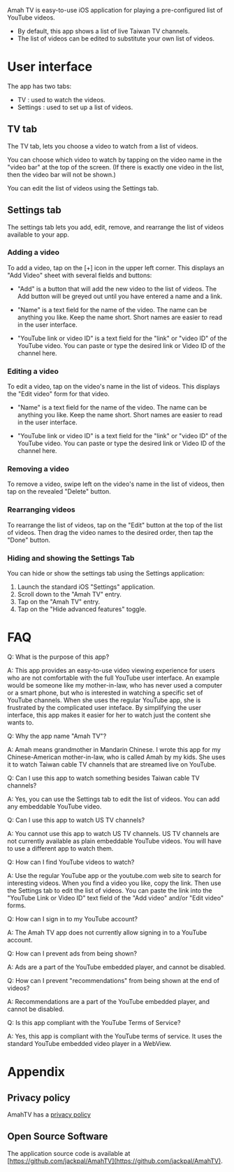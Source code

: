 Amah TV is easy-to-use iOS application for playing a pre-configured list of YouTube videos.

+ By default, this app shows a list of live Taiwan TV channels.
+ The list of videos can be edited to substitute your own list of videos.

# User interface

The app has two tabs:

+ TV : used to watch the videos.
+ Settings : used to set up a list of videos.


## TV tab

The TV tab, lets you choose a video to watch from a list of videos.

You can choose which video to watch by tapping on the video name in the "video bar" at the top of the screen. (If there is exactly one video in the list, then the video bar will not be shown.)

You can edit the list of videos using the Settings tab.

## Settings tab

The settings tab lets you add, edit, remove, and rearrange the list of videos available to your app.

### Adding a video

To add a video, tap on the [+] icon in the upper left corner. This displays an "Add Video" sheet with several fields and buttons:

+ "Add" is a button that will add the new video to the list of videos. The Add button will be greyed out until you have entered a name and a link.

+ "Name" is a text field for the name of the video. The name can be anything you like. Keep the name short. Short names are easier to read in the user interface.

+ "YouTube link or video ID" is a text field for the "link" or "video ID" of the YouTube video. You can paste or type the desired link or Video ID of the channel here.

### Editing a video

To edit a video, tap on the video's name in the list of videos. This displays the "Edit video" form for that video.

+ "Name" is a text field for the name of the video. The name can be anything you like. Keep the name short. Short names are easier to read in the user interface.

+ "YouTube link or video ID" is a text field for the "link" or "video ID" of the YouTube video. You can paste or type the desired link or Video ID of the channel here.

### Removing a video

To remove a video, swipe left on the video's name in the list of videos, then tap on the revealed "Delete" button.

### Rearranging videos

To rearrange the list of videos, tap on the "Edit" button at the top of the list of videos. Then drag the video names to the desired order, then tap the "Done" button.

### Hiding and showing the Settings Tab

You can hide or show the settings tab using the Settings application:

1. Launch the standard iOS "Settings" application.
2. Scroll down to the "Amah TV" entry.
3. Tap on the "Amah TV" entry.
4. Tap on the "Hide advanced features" toggle.

# FAQ

Q: What is the purpose of this app?

A: This app provides an easy-to-use video viewing experience for users who are not comfortable with the full YouTube user interface. An example would be someone like my mother-in-law, who has never used a computer or a smart phone, but who is interested in watching a specific set of YouTube channels. When she uses the regular YouTube app, she is frustrated by the complicated user inteface. By simplifying the user interface, this app makes it easier for her to watch just the content she wants to.

Q: Why the app name "Amah TV"?

A: Amah means grandmother in Mandarin Chinese. I wrote this app for my Chinese-American mother-in-law, who is called Amah by my kids.  She uses it to watch Taiwan cable TV channels that are streamed live on YouTube.

Q: Can I use this app to watch something besides Taiwan cable TV channels?

A: Yes, you can use the Settings tab to edit the list of videos. You can add any embeddable YouTube video.

Q: Can I use this app to watch US TV channels?

A: You cannot use this app to watch US TV channels. US TV channels are not currently available as plain embeddable YouTube videos. You will have to use a different app to watch them.

Q: How can I find YouTube videos to watch?

A: Use the regular YouTube app or the youtube.com web site to search for interesting videos. When you find a video you like, copy the link. Then use the Settings tab to edit the list of videos. You can paste the link into the "YouTube Link or Video ID" text field of the "Add video" and/or "Edit video" forms.

Q: How can I sign in to my YouTube account?

A: The Amah TV app does not currently allow signing in to a YouTube account.

Q: How can I prevent ads from being shown?

A: Ads are a part of the YouTube embedded player, and cannot be disabled.

Q: How can I prevent "recommendations" from being shown at the end of videos?

A: Recommendations are a part of the YouTube embedded player, and cannot be disabled.

Q: Is this app compliant with the YouTube Terms of Service?

A: Yes, this app is compliant with the YouTube terms of service. It uses the standard YouTube embedded video player in a WebView.

# Appendix

## Privacy policy

AmahTV has a [privacy policy](/AmahTV/privacy-policy)

## Open Source Software

The application source code is available at [https://github.com/jackpal/AmahTV](https://github.com/jackpal/AmahTV).
